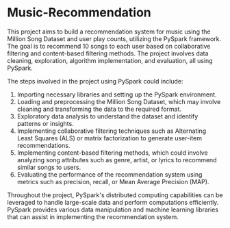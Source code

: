 # Music-Recommendation
This project aims to build a recommendation system for music using the Million Song Dataset and user play counts, utilizing the PySpark framework. The goal is to recommend 10 songs to each user based on collaborative filtering and content-based filtering methods. The project involves data cleaning, exploration, algorithm implementation, and evaluation, all using PySpark.

The steps involved in the project using PySpark could include:

1) Importing necessary libraries and setting up the PySpark environment.
2) Loading and preprocessing the Million Song Dataset, which may involve cleaning and transforming the data to the required format.
3) Exploratory data analysis to understand the dataset and identify patterns or insights.
4) Implementing collaborative filtering techniques such as Alternating Least Squares (ALS) or matrix factorization to generate user-item recommendations.
5) Implementing content-based filtering methods, which could involve analyzing song attributes such as genre, artist, or lyrics to recommend similar songs to users.
6) Evaluating the performance of the recommendation system using metrics such as precision, recall, or Mean Average Precision (MAP).

Throughout the project, PySpark's distributed computing capabilities can be leveraged to handle large-scale data and perform computations efficiently. PySpark provides various data manipulation and machine learning libraries that can assist in implementing the recommendation system.
